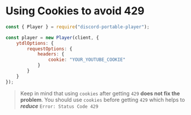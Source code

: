 # Using Cookies to avoid 429

```js
const { Player } = require("discord-portable-player");

const player = new Player(client, {
    ytdlOptions: {
        requestOptions: {
            headers: {
                cookie: "YOUR_YOUTUBE_COOKIE"
            }
        }
    }
});
```

> Keep in mind that using `cookies` after getting `429` **does not fix the problem**.
> You should use `cookies` before getting `429` which helps to **_reduce_** `Error: Status Code 429`
